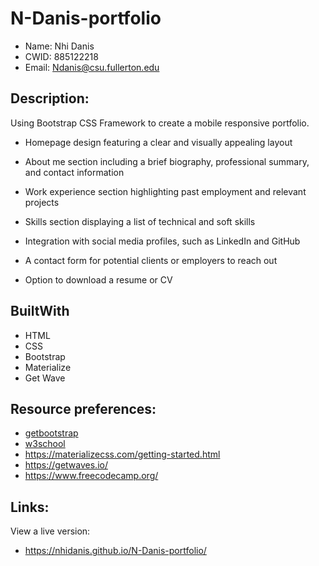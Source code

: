 # N-Danis-portfolio

- Name: Nhi Danis
- CWID: 885122218
- Email: Ndanis@csu.fullerton.edu

## Description:

Using Bootstrap CSS Framework to create a mobile responsive portfolio.

- Homepage design featuring a clear and visually appealing layout

- About me section including a brief biography, professional summary, and contact information

- Work experience section highlighting past employment and relevant projects

- Skills section displaying a list of technical and soft skills

- Integration with social media profiles, such as LinkedIn and GitHub

- A contact form for potential clients or employers to reach out

- Option to download a resume or CV

## BuiltWith

- HTML
- CSS
- Bootstrap
- Materialize
- Get Wave

## Resource preferences:

- [getbootstrap](https://getbootstrap.com/)
- [w3school](https://www.w3schools.com/bootstrap4/)
- https://materializecss.com/getting-started.html
- https://getwaves.io/
- https://www.freecodecamp.org/

## Links:

View a live version:

- https://nhidanis.github.io/N-Danis-portfolio/
